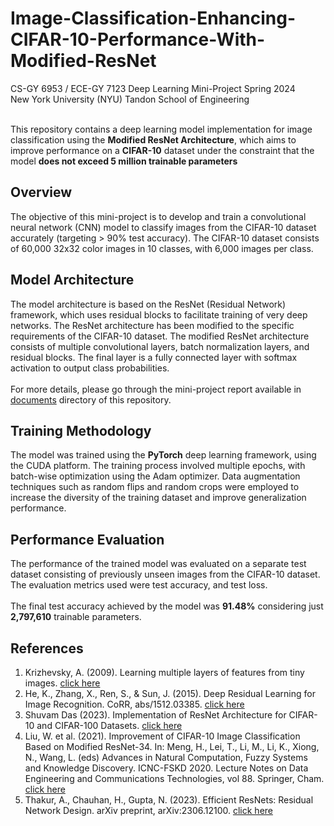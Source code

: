 # Image-Classification-Enhancing-CIFAR-10-Performance-With-Modified-ResNet

CS-GY 6953 / ECE-GY 7123 Deep Learning Mini-Project Spring 2024 <br />
New York University (NYU) Tandon School of Engineering <br /> <br />

This repository contains a deep learning model implementation for image classification using the **Modified ResNet Architecture**, which aims to improve performance on a **CIFAR-10** dataset under the constraint that the model **does not exceed 5 million trainable parameters** <br />

## Overview

The objective of this mini-project is to develop and train a convolutional neural network (CNN) model to classify images from the CIFAR-10 dataset accurately (targeting > 90% test accuracy). The CIFAR-10 dataset consists of 60,000 32x32 color images in 10 classes, with 6,000 images per class. <br />

## Model Architecture

The model architecture is based on the ResNet (Residual Network) framework, which uses residual blocks to facilitate training of very deep networks. The ResNet architecture has been modified to the specific requirements of the CIFAR-10 dataset. The modified ResNet architecture consists of multiple convolutional layers, batch normalization layers, and residual blocks. The final layer is a fully connected layer with softmax activation to output class probabilities. <br /> <br />
For more details, please go through the mini-project report available in [documents](https://github.com/AvinX12/Image-Classification-Enhancing-CIFAR-10-Performance-With-Modified-ResNet/tree/main/documents) directory of this repository. <br />

## Training Methodology

The model was trained using the **PyTorch** deep learning framework, using the CUDA platform. The training process involved multiple epochs, with batch-wise optimization using the Adam optimizer. Data augmentation techniques such as random flips and random crops were employed to increase the diversity of the training dataset and improve generalization performance. <br />

## Performance Evaluation

The performance of the trained model was evaluated on a separate test dataset consisting of previously unseen images from the CIFAR-10 dataset. The evaluation metrics used were test accuracy, and test loss. <br /> <br />
The final test accuracy achieved by the model was **91.48%** considering just **2,797,610** trainable parameters. <br />

## References

1. Krizhevsky, A. (2009). Learning multiple layers of features from tiny images. [click here](https://www.cs.toronto.edu/~kriz/cifar.html)
2. He, K., Zhang, X., Ren, S., & Sun, J. (2015). Deep Residual Learning for Image Recognition. CoRR, abs/1512.03385. [click here](https://doi.org/10.48550/arXiv.1512.03385)
3. Shuvam Das (2023). Implementation of ResNet Architecture for CIFAR-10 and CIFAR-100 Datasets. [click here](https://medium.com/deepkapha-notes/tagged/architecture)
4. Liu, W. et al. (2021). Improvement of CIFAR-10 Image Classification Based on Modified ResNet-34. In: Meng, H., Lei, T., Li, M., Li, K., Xiong, N., Wang, L. (eds) Advances in Natural Computation, Fuzzy Systems and Knowledge Discovery. ICNC-FSKD 2020. Lecture Notes on Data Engineering and Communications Technologies, vol 88. Springer, Cham. [click here](https://doi.org/10.1007/978-3-030-70665-4_68)
5. Thakur, A., Chauhan, H., Gupta, N. (2023). Efficient ResNets: Residual Network Design. arXiv preprint, arXiv:2306.12100. [click here](https://arxiv.org/abs/2306.12100)
